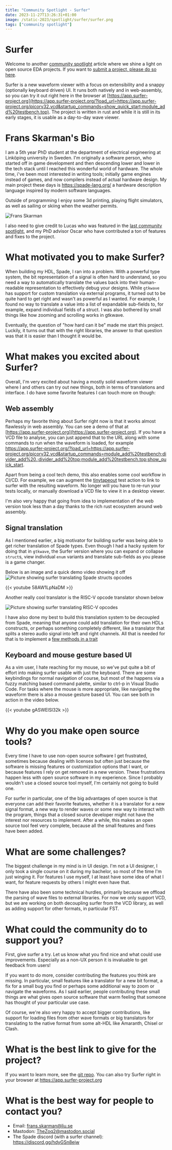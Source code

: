 ```yaml
---
title: "Community Spotlight - Surfer"
date: 2023-11-27T13:26:31+01:00
image: /static-2023/spotlight/surfer/surfer.png
tags: ["community spotlight"]
---
```


# Surfer

Welcome to another [community spotlight](/tags/community-spotlight/) article where we shine a light on open source EDA projects. If you want to [submit a project, please do so here](https://docs.google.com/forms/d/e/1FAIpQLSdIEgu6FJZam0-V3PMTjw-eDebJdg_JuIlN4MkLNDr4vs-a5A/viewform?usp=sf_link).

Surfer is a new waveform viewer with a focus on extensibility and a snappy
(optionally keyboard driven) UI. It runs both natively and in web-assembly, so
you can try it out right here in the browser at
[https://app.surfer-project.org](https://app.surfer-project.org/?load_url=https://app.surfer-project.org/picorv32.vcd&startup_commands=show_quick_start;module_add%20testbench.top).
The project is written in rust and while it is still in its early stages, it is
usable as a day-to-day wave viewer.

# Frans Skarman's Bio

I am a 5th year PhD student at the department of electrical engineering at
Linköping university in Sweden. I'm originally a software person, who started
off in game development and then descending lower and lower in the tech stack
until I reached this wonderful world of hardware. The whole time, i've
been most interested in writing tools; initially game engines instead of games,
and now compilers instead of actual hardware design. My main project these days is
<https://spade-lang.org/> a hardware description language inspired by modern
software languages.

Outside of programming I enjoy some 3d printing, playing flight simulators, as
well as sailing or skiing when the weather permits.

![Frans Skarman](/static-2023/spotlight/surfer/frans.jpg)

I also need to give credit to Lucas who was featured in the [last community
spotlight](/p/community-spotlight-wal/), and my PhD advisor Oscar who have
contributed a ton of features and fixes to the project.


# What motivated you to make Surfer?

When building my HDL, Spade, I ran into a problem. With a powerful type system,
the bit representation of a signal is often hard to understand, so you need a
way to automatically translate the values back into their human-readable
representation to effectively debug your designs. While `gtkwave` has support
for custom translation via external programs, it turned out to be quite hard to
get right and wasn't as powerful as I wanted. For example, I found no way to
translate a value into a list of expandable sub-fields to, for example, expand
individual fields of a struct. I was also bothered by small things like how
zooming and scrolling works in gtkwave.

Eventually, the question of "how hard can it be" made me start this project.
Luckily, it turns out that with the right libraries, the answer to that
question was that it is easier than I thought it would be.

# What makes you excited about Surfer?

Overall, I'm very excited about having a mostly solid waveform viewer where I
and others can try out new things, both in terms of translations and interface.
I do have some favorite features I can touch more on though:

## Web assembly

Perhaps my favorite thing about Surfer right now is that it works almost
flawlessly in web assembly. You can see a demo of that at
[https://app.surfer-project.org](https://app.surfer-project.org). If you
have a VCD file to analyse, you can just append that to the URL along with some commands to run when the waveform is loaded, for example
<https://app.surfer-project.org/?load_url=https://app.surfer-project.org/picorv32.vcd&startup_commands=module_add%20testbench;divider_add%20.;divider_add%20top;module_add%20testbench.top;show_quick_start>.

Apart from being a cool tech demo, this also enables some cool workflow in
CI/CD. For example, we can augment the [tinytapeout](https://tinytapeout.com/)
test action to link to surfer with the
resulting waveform. No longer will you have to re-run your tests locally, or
manually download a VCD file to view it in a desktop viewer.

I'm also very happy that going from idea to implementation of the web version
took less than a day thanks to the rich rust ecosystem around web assembly.

## Signal translation

As I mentioned earlier, a big motivator for building surfer was being able to
get richer translation of Spade types. Even though I had a hacky system for
doing that in `gtkwave`, the Surfer version where you can expand or collapse
`struct`s, view individual `enum` variants and translate sub-fields as you please
is a game changer.

Below is an image and a quick demo video showing it off
![Picture showing surfer translating Spade structs opcodes](/static-2023/spotlight/surfer/surfer.png)

{{< youtube 58AW1LpNaDM >}}

Another really cool translator is the RISC-V opcode translator shown below

![Picture showing surfer translating RISC-V opcodes](/static-2023/spotlight/surfer/riscv_opcode_translation.png)

I have also done my best to build this translation system to be decoupled from
Spade, meaning that anyone could add translation for their own HDLs constructs,
or perhaps something completely different, like a translator that splits a stereo audio signal into left and right channels. All that
is needed for that is to implement a [few methods in a
trait](https://gitlab.com/surfer-project/surfer/-/blob/main/src/translation/mod.rs?ref_type=heads#L290)

## Keyboard and mouse gesture based UI

As a vim user, I hate reaching for my mouse, so we've put quite a bit of effort
into making surfer usable with just the keyboard. There are some keybindings
for normal navigation of course, but most of the happens via a fuzzy matching
based command palette, similar to ctrl-p in Visual Studio Code. For tasks where
the mouse is more appropriate, like navigating the waveform there is also a mouse gesture based UI. You can see both in action in the video below.

{{< youtube gASWElSl32k  >}}


# Why do you make open source tools?

Every time I have to use non-open source software I get frustrated, sometimes
because dealing with licenses but often just because the software is missing
features or customization options that I want, or because features I rely on get removed in a new version. These frustrations happen less with open source software in my experience. Since I probably wouldn't use a closed
source tool myself, I'm certainly not going to build one.

For surfer in particular, one of the big advantages of open source is that
everyone can add their favorite features, whether it is a translator for a new
signal format, a new way to render waves or some new way to interact with the
program, things that a closed source developer might not have the interest nor resources to implement.
After a while, this makes an open source tool feel very complete, because all
the small features and fixes have been added.


# What are some challenges?

The biggest challenge in my mind is in UI design. I'm not a UI designer, I only
took a single course on it during my bachelor, so most of the time I'm just winging
it. For features I use myself, I at least have some idea of what I want, for
feature requests by others I might even have that.

There have also been some technical hurdles, primarily because we offload the
parsing of wave files to external libraries. For now we only support VCD, but
we are working on both decoupling surfer from the VCD library, as well as
adding support for other formats, in particular FST.

# What could the community do to support you?

First, give surfer a try. Let us know what you find nice and what could use
improvements. Especially as a non-UX person it is invaluable to get feedback
from users!

If you want to do more, consider contributing the features you think are
missing. In particular, small features like a translator for a new bit format, a
fix for a small bug you find or perhaps some additional way to zoom or navigate the waveforms.
As I said earlier, people contributing these small things are what gives open source software that
warm feeling that someone has thought of your particular use case.

Of course, we're also very happy to accept bigger contributions, like
support for loading files from other wave formats or big translators for
translating to the native format from some alt-HDL like Amaranth, Chisel or
Clash.



# What is the best link to give for the project?

If you want to learn more, see the [git repo](https://gitlab.com/surfer-project/surfer). You can also try Surfer right in your browser at <https://app.surfer-project.org>

# What is the best way for people to contact you?

* Email: [frans.skarman@liu.se](mailto:frans.skarman@liu.se)
* Mastodon: [TheZoq2@mastodon.social](https://mastodon.social/@thezoq2)
* The Spade discord (with a surfer channel): <https://discord.gg/hdyGSn8ejw>
